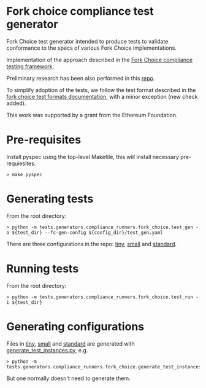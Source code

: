 # Fork choice compliance test generator

Fork Choice test generator intended to produce tests to validate conformance to the specs of various Fork Choice implementations.

Implementation of the approach described in the [Fork Choice compliance testing framework](https://hackmd.io/@ericsson49/fork-choice-implementation-vs-spec-testing).

Preliminary research has been also performed in this [repo](https://github.com/txrx-research/fork_choice_test_generation/tree/main).

To simplify adoption of the tests, we follow the test format described in the [fork choice test formats documentation](../../../formats/fork_choice/README.md), with a minor exception (new check added).

This work was supported by a grant from the Ethereum Foundation.

# Pre-requisites

Install pyspec using the top-level Makefile, this will install necessary pre-requiesites.

```
> make pyspec
```

# Generating tests

From the root directory:

```
> python -m tests.generators.compliance_runners.fork_choice.test_gen -o ${test_dir} --fc-gen-config ${config_dir}/test_gen.yaml
```

There are three configurations in the repo: [tiny](tiny/), [small](small/) and [standard](standard/).

# Running tests

From the root directory:

```
> python -m tests.generators.compliance_runners.fork_choice.test_run -i ${test_dir}
```

# Generating configurations

Files in [tiny](tiny/), [small](small/) and [standard](standard/) are generated with [generate_test_instances.py](generate_test_instances.py), e.g.
```
> python -m tests.generators.compliance_runners.fork_choice.generate_test_instances
```

But one normally doesn't need to generate them.

